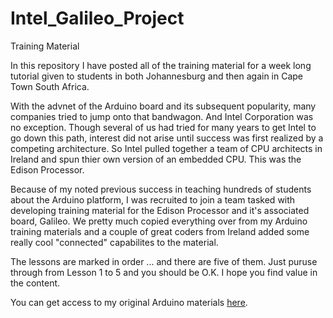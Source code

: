 # Intel_Galileo_Project
Training Material

In this repository I have posted all of the training material for a week long tutorial given to students in both Johannesburg and then again in Cape Town South Africa.

With the advnet of the Arduino board and its subsequent popularity, many companies tried to jump onto that bandwagon.  And Intel Corporation was no exception.  Though several of us had tried for many years to get Intel to go down this path, interest did not arise until success was first realized by a competing architecture.  So Intel pulled together a team of CPU architects in Ireland and spun thier own version of an embedded CPU.  This was the Edison Processor.

Because of my noted previous success in teaching hundreds of students about the Arduino platform, I was recruited to join a team tasked with developing training material for the Edison Processor and it's associated board, Galileo.  We pretty much copied everything over from my Arduino training materials and a couple of great coders from Ireland added some really cool "connected" capabilites to the material.

The lessons are marked in order ... and there are five of them.  Just puruse through from Lesson 1 to 5 and you should be O.K.  I hope you find value in the content.

You can get access to my original Arduino materials [here](https://github.com/the-john/MyQUAD).
